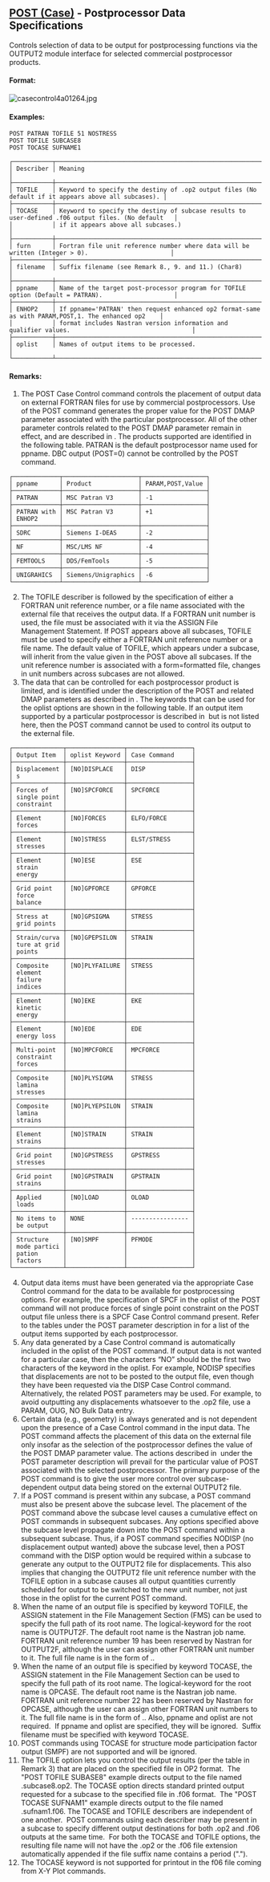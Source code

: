 ## [POST (Case)](https://nexus.hexagon.com/documentationcenter/bundle/MSC_Nastran_2022.4/page/Nastran_Combined_Book/qrg/casecontrol4a/TOC.POST.Case.xhtml) - Postprocessor Data Specifications

Controls selection of data to be output for postprocessing functions via the OUTPUT2 module interface for selected commercial postprocessor products.

#### Format:

![casecontrol4a01264.jpg](https://help-be.hexagonmi.com/bundle/MSC_Nastran_2022.4/page/Nastran_Combined_Book/qrg/casecontrol4a/../../../assets/casecontrol4a01264.jpg?_LANG=enus)  

#### Examples:

```nastran
POST PATRAN TOFILE 51 NOSTRESS
POST TOFILE SUBCASE8
POST TOCASE SUFNAME1
```

```text
┌───────────┬────────────────────────────────────────────────────────────────────────────────────────────────────┐
│ Describer │ Meaning                                                                                            │
├───────────┼────────────────────────────────────────────────────────────────────────────────────────────────────┤
│ TOFILE    │ Keyword to specify the destiny of .op2 output files (No default if it appears above all subcases). │
├───────────┼────────────────────────────────────────────────────────────────────────────────────────────────────┤
│ TOCASE    │ Keyword to specify the destiny of subcase results to user-defined .f06 output files. (No default   │
│           │ if it appears above all subcases.)                                                                 │
├───────────┼────────────────────────────────────────────────────────────────────────────────────────────────────┤
│ furn      │ Fortran file unit reference number where data will be written (Integer > 0).                       │
├───────────┼────────────────────────────────────────────────────────────────────────────────────────────────────┤
│ filename  │ Suffix filename (see Remark 8., 9. and 11.) (Char8)                                                │
├───────────┼────────────────────────────────────────────────────────────────────────────────────────────────────┤
│ ppname    │ Name of the target post-processor program for TOFILE option (Default = PATRAN).                    │
├───────────┼────────────────────────────────────────────────────────────────────────────────────────────────────┤
│ ENHOP2    │ If ppname='PATRAN' then request enhanced op2 format-same as with PARAM,POST,1. The enhanced op2    │
│           │ format includes Nastran version information and qualifier values.                                  │
├───────────┼────────────────────────────────────────────────────────────────────────────────────────────────────┤
│ oplist    │ Names of output items to be processed.                                                             │
└───────────┴────────────────────────────────────────────────────────────────────────────────────────────────────┘
```

#### Remarks:

1. The POST Case Control command controls the placement of output data on external FORTRAN files for use by commercial postprocessors. Use of the POST command generates the proper value for the POST DMAP parameter associated with the particular postprocessor. All of the other parameter controls related to the POST DMAP parameter remain in effect, and are described in  . The products supported are identified in the following table. PATRAN is the default postprocessor name used for ppname. DBC output (POST=0) cannot be controlled by the POST command.

```text
┌─────────────┬─────────────────────┬──────────────────┐
│ ppname      │ Product             │ PARAM,POST,Value │
├─────────────┼─────────────────────┼──────────────────┤
│ PATRAN      │ MSC Patran V3       │ -1               │
├─────────────┼─────────────────────┼──────────────────┤
│ PATRAN with │ MSC Patran V3       │ +1               │
│ ENHOP2      │                     │                  │
├─────────────┼─────────────────────┼──────────────────┤
│ SDRC        │ Siemens I-DEAS      │ -2               │
├─────────────┼─────────────────────┼──────────────────┤
│ NF          │ MSC/LMS NF          │ -4               │
├─────────────┼─────────────────────┼──────────────────┤
│ FEMTOOLS    │ DDS/FemTools        │ -5               │
├─────────────┼─────────────────────┼──────────────────┤
│ UNIGRAHICS  │ Siemens/Unigraphics │ -6               │
└─────────────┴─────────────────────┴──────────────────┘
```

2. The TOFILE describer is followed by the specification of either a FORTRAN unit reference number, or a file name associated with the external file that receives the output data. If a FORTRAN unit number is used, the file must be associated with it via the ASSIGN File Management Statement. If POST appears above all subcases, TOFILE must be used to specify either a FORTRAN unit reference number or a file name. The default value of TOFILE, which appears under a subcase, will inherit from the value given in the POST above all subcases. If the unit reference number is associated with a form=formatted file, changes in unit numbers across subcases are not allowed.
3. The data that can be controlled for each postprocessor product is limited, and is identified under the description of the POST and related DMAP parameters as described in  . The keywords that can be used for the oplist options are shown in the following table. If an output item supported by a particular postprocessor is described in   but is not listed here, then the POST command cannot be used to control its output to the external file.

```text
┌──────────────┬────────────────┬──────────────────┐
│ Output Item  │ oplist Keyword │ Case Command     │
├──────────────┼────────────────┼──────────────────┤
│ Displacement │ [NO]DISPLACE   │ DISP             │
│ s            │                │                  │
├──────────────┼────────────────┼──────────────────┤
│ Forces of    │ [NO]SPCFORCE   │ SPCFORCE         │
│ single point │                │                  │
│ constraint   │                │                  │
├──────────────┼────────────────┼──────────────────┤
│ Element      │ [NO]FORCES     │ ELFO/FORCE       │
│ forces       │                │                  │
├──────────────┼────────────────┼──────────────────┤
│ Element      │ [NO]STRESS     │ ELST/STRESS      │
│ stresses     │                │                  │
├──────────────┼────────────────┼──────────────────┤
│ Element      │ [NO]ESE        │ ESE              │
│ strain       │                │                  │
│ energy       │                │                  │
├──────────────┼────────────────┼──────────────────┤
│ Grid point   │ [NO]GPFORCE    │ GPFORCE          │
│ force        │                │                  │
│ balance      │                │                  │
├──────────────┼────────────────┼──────────────────┤
│ Stress at    │ [NO]GPSIGMA    │ STRESS           │
│ grid points  │                │                  │
├──────────────┼────────────────┼──────────────────┤
│ Strain/curva │ [NO]GPEPSILON  │ STRAIN           │
│ ture at grid │                │                  │
│ points       │                │                  │
├──────────────┼────────────────┼──────────────────┤
│ Composite    │ [NO]PLYFAILURE │ STRESS           │
│ element      │                │                  │
│ failure      │                │                  │
│ indices      │                │                  │
├──────────────┼────────────────┼──────────────────┤
│ Element      │ [NO]EKE        │ EKE              │
│ kinetic      │                │                  │
│ energy       │                │                  │
├──────────────┼────────────────┼──────────────────┤
│ Element      │ [NO]EDE        │ EDE              │
│ energy loss  │                │                  │
├──────────────┼────────────────┼──────────────────┤
│ Multi-point  │ [NO]MPCFORCE   │ MPCFORCE         │
│ constraint   │                │                  │
│ forces       │                │                  │
├──────────────┼────────────────┼──────────────────┤
│ Composite    │ [NO]PLYSIGMA   │ STRESS           │
│ lamina       │                │                  │
│ stresses     │                │                  │
├──────────────┼────────────────┼──────────────────┤
│ Composite    │ [NO]PLYEPSILON │ STRAIN           │
│ lamina       │                │                  │
│ strains      │                │                  │
├──────────────┼────────────────┼──────────────────┤
│ Element      │ [NO]STRAIN     │ STRAIN           │
│ strains      │                │                  │
├──────────────┼────────────────┼──────────────────┤
│ Grid point   │ [NO]GPSTRESS   │ GPSTRESS         │
│ stresses     │                │                  │
├──────────────┼────────────────┼──────────────────┤
│ Grid point   │ [NO]GPSTRAIN   │ GPSTRAIN         │
│ strains      │                │                  │
├──────────────┼────────────────┼──────────────────┤
│ Applied      │ [NO]LOAD       │ OLOAD            │
│ loads        │                │                  │
├──────────────┼────────────────┼──────────────────┤
│ No items to  │ NONE           │ ---------------- │
│ be output    │                │                  │
├──────────────┼────────────────┼──────────────────┤
│ Structure    │ [NO]SMPF       │ PFMODE           │
│ mode partici │                │                  │
│ pation       │                │                  │
│ factors      │                │                  │
└──────────────┴────────────────┴──────────────────┘
```

4. Output data items must have been generated via the appropriate Case Control command for the data to be available for postprocessing options. For example, the specification of SPCF in the oplist of the POST command will not produce forces of single point constraint on the POST output file unless there is a SPCF Case Control command present. Refer to the tables under the POST parameter description in   for a list of the output items supported by each postprocessor.
5. Any data generated by a Case Control command is automatically included in the oplist of the POST command. If output data is not wanted for a particular case, then the characters “NO” should be the first two characters of the keyword in the oplist. For example, NODISP specifies that displacements are not to be posted to the output file, even though they have been requested via the DISP Case Control command. Alternatively, the related POST parameters may be used. For example, to avoid outputting any displacements whatsoever to the .op2 file, use a PARAM, OUG, NO Bulk Data entry.
6. Certain data (e.g., geometry) is always generated and is not dependent upon the presence of a Case Control command in the input data. The POST command affects the placement of this data on the external file only insofar as the selection of the postprocessor defines the value of the POST DMAP parameter value. The actions described in   under the POST parameter description will prevail for the particular value of POST associated with the selected postprocessor. The primary purpose of the POST command is to give the user more control over subcase-dependent output data being stored on the external OUTPUT2 file.
7. If a POST command is present within any subcase, a POST command must also be present above the subcase level. The placement of the POST command above the subcase level causes a cumulative effect on POST commands in subsequent subcases. Any options specified above the subcase level propagate down into the POST command within a subsequent subcase. Thus, if a POST command specifies NODISP (no displacement output wanted) above the subcase level, then a POST command with the DISP option would be required within a subcase to generate any output to the OUTPUT2 file for displacements. This also implies that changing the OUTPUT2 file unit reference number with the TOFILE option in a subcase causes all output quantities currently scheduled for output to be switched to the new unit number, not just those in the oplist for the current POST command.
8. When the name of an output file is specified by keyword TOFILE, the ASSIGN statement in the File Management Section (FMS) can be used to specify the full path of its root name. The logical-keyword for the root name is OUTPUT2F. The default root name is the Nastran job name. FORTRAN unit reference number 19 has been reserved by Nastran for OUTPUT2F, although the user can assign other FORTRAN unit number to it. The full file name is in the form of <root name>.<suffix filename>.
9. When the name of an output file is specified by keyword TOCASE, the ASSIGN statement in the File Management Section can be used to specify the full path of its root name. The logical-keyword for the root name is OPCASE. The default root name is the Nastran job name. FORTRAN unit reference number 22 has been reserved by Nastran for OPCASE, although the user can assign other FORTRAN unit numbers to it. The full file name is in the form of <root name>.<suffix filename>. Also, ppname and oplist are not required.  If ppname and oplist are specified, they will be ignored.  Suffix filename must be specified with keyword TOCASE.
10. POST commands using TOCASE for structure mode participation factor output (SMPF) are not supported and will be ignored.
11. The TOFILE option lets you control the output results (per the table in Remark 3) that are placed on the specified file in OP2 format.  The "POST TOFILE SUBASE8" example directs output to the file named <root name>.subcase8.op2. The TOCASE option directs standard printed output requested for a subcase to the specified file in .f06 format.  The "POST TOCASE SUFNAM1" example directs output to the file named <root name>.sufnam1.f06. The TOCASE and TOFILE describers are independent of one another.  POST commands using each describer may be present in a subcase to specify different output destinations for both .op2 and .f06 outputs at the same time.  For both the TOCASE and TOFILE options, the resulting file name will not have the .op2 or the .f06 file extension automatically appended if the file suffix name contains a period (".").
12. The TOCASE keyword is not supported for printout in the f06 file coming from X-Y Plot commands.
